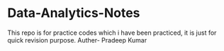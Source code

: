 # Data-Analytics-Notes
This repo is for practice codes which i have been practiced, it is just for quick revision purpose.
Auther- Pradeep Kumar
